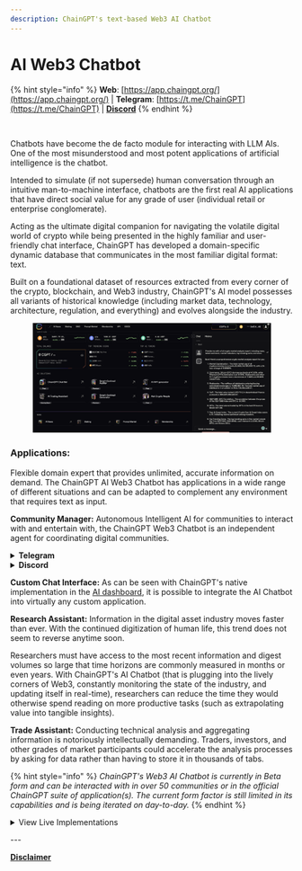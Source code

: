 ```yaml
---
description: ChainGPT's text-based Web3 AI Chatbot
---
```


# AI Web3 Chatbot

{% hint style="info" %}
**Web**: [https://app.chaingpt.org/](https://app.chaingpt.org/) | **Telegram**: [https://t.me/ChainGPT](https://t.me/ChainGPT) | [**Discord**](https://discord.gg/chaingpt)
{% endhint %}

<figure><img src="../../.gitbook/assets/Partnership announcement  [Template].gif" alt=""><figcaption></figcaption></figure>

Chatbots have become the de facto module for interacting with LLM AIs. One of the most misunderstood and most potent applications of artificial intelligence is the chatbot.&#x20;

Intended to simulate (if not supersede) human conversation through an intuitive man-to-machine interface, chatbots are the first real AI applications that have direct social value for any grade of user (individual retail or enterprise conglomerate).

Acting as the ultimate digital companion for navigating the volatile digital world of crypto while being presented in the highly familiar and user-friendly chat interface, ChainGPT has developed a domain-specific dynamic database that communicates in the most familiar digital format: text.

Built on a foundational dataset of resources extracted from every corner of the crypto, blockchain, and Web3 industry, ChainGPT's AI model possesses all variants of historical knowledge (including market data, technology, architecture, regulation, and everything) and evolves alongside the industry.&#x20;

<figure><img src="../../.gitbook/assets/image (2).png" alt=""><figcaption></figcaption></figure>

### Applications:

Flexible domain expert that provides unlimited, accurate information on demand. The ChainGPT AI Web3 Chatbot has applications in a wide range of different situations and can be adapted to complement any environment that requires text as input.&#x20;

**Community Manager:** Autonomous Intelligent AI for communities to interact with and entertain with, the ChainGPT Web3 Chatbot is an independent agent for coordinating digital communities.

<details>

<summary><strong>Telegram</strong></summary>

Monitor the activity of your community and give them the ability to query any information about the industry (or specifically only a set project) without having to overload CMs.

</details>

<details>

<summary><strong>Discord</strong></summary>

A moderator that knows more about the industry than any moderator should. Discord communities are notoriously fickle in the servers they join; the presence of ChainGPT's AI chatbot has proven to be an enticing sticking point for users to join and stay in a community.

</details>

**Custom Chat Interface:** As can be seen with ChainGPT's native implementation in the [AI dashboard](https://app.chaingpt.org/), it is possible to integrate the AI Chatbot into virtually any custom application.

**Research Assistant:** Information in the digital asset industry moves faster than ever. With the continued digitization of human life, this trend does not seem to reverse anytime soon.&#x20;

Researchers must have access to the most recent information and digest volumes so large that time horizons are commonly measured in months or even years. With ChainGPT's AI Chatbot (that is plugging into the lively corners of Web3, constantly monitoring the state of the industry, and updating itself in real-time), researchers can reduce the time they would otherwise spend reading on more productive tasks (such as extrapolating value into tangible insights).

**Trade Assistant:** Conducting technical analysis and aggregating information is notoriously intellectually demanding. Traders, investors, and other grades of market participants could accelerate the analysis processes by asking for data rather than having to store it in thousands of tabs.

{% hint style="info" %}
_ChainGPT's Web3 AI Chatbot is currently in Beta form and can be interacted with in over 50 communities or in the official ChainGPT suite of application(s). The current form factor is still limited in its capabilities and is being iterated on day-to-day._
{% endhint %}

<details>

<summary>View Live Implementations</summary>

Telegram: [https://t.me/ChainGPT](https://t.me/ChainGPT)

Discord: [https://discord.gg/chaingpt](https://discord.gg/chaingpt)

Dashboard: [https://app.chaingpt.org/](https://app.chaingpt.org/)

</details>

\---

[**Disclaimer**](../../misc/legal-docs/disclaimer.md)
